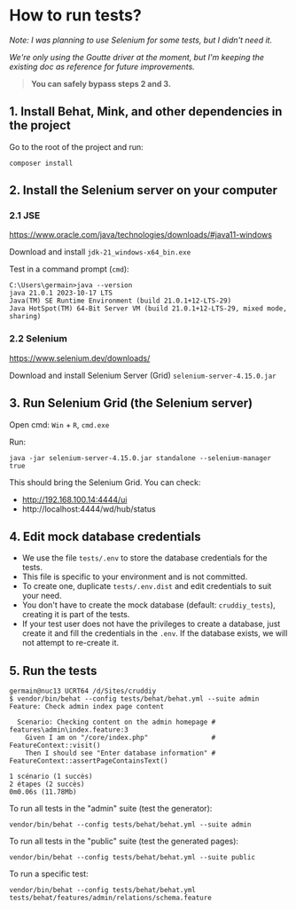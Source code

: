 # How to run tests?

_Note: I was planning to use Selenium for some tests, but I didn't need it._

_We're only using the Goutte driver at the moment, but I'm keeping the existing doc as reference for future improvements._

> **You can safely bypass steps 2 and 3.**

## 1. Install Behat, Mink, and other dependencies in the project

Go to the root of the project and run:

```
composer install
```

## 2. Install the Selenium server on your computer

### 2.1 JSE

https://www.oracle.com/java/technologies/downloads/#java11-windows

Download and install `jdk-21_windows-x64_bin.exe`

Test in a command prompt (`cmd`):
```
C:\Users\germain>java --version
java 21.0.1 2023-10-17 LTS
Java(TM) SE Runtime Environment (build 21.0.1+12-LTS-29)
Java HotSpot(TM) 64-Bit Server VM (build 21.0.1+12-LTS-29, mixed mode, sharing)
```


### 2.2 Selenium

https://www.selenium.dev/downloads/

Download and install Selenium Server (Grid) `selenium-server-4.15.0.jar`


## 3. Run Selenium Grid (the Selenium server)

Open cmd:
`Win` + `R`, `cmd.exe`

Run:
```
java -jar selenium-server-4.15.0.jar standalone --selenium-manager true
```

This should bring the Selenium Grid.
You can check:
- http://192.168.100.14:4444/ui
- http://localhost:4444/wd/hub/status


## 4. Edit mock database credentials

- We use the file `tests/.env` to store the database credentials for the tests.
- This file is specific to your environment and is not committed.
- To create one, duplicate `tests/.env.dist` and edit credentials to suit your need.
- You don't have to create the mock database (default: `cruddiy_tests`), creating it is part of the tests.
- If your test user does not have the privileges to create a database, just create it and fill the credentials in the `.env`. If the database exists, we will not attempt to re-create it.


## 5. Run the tests

```
germain@nuc13 UCRT64 /d/Sites/cruddiy
$ vendor/bin/behat --config tests/behat/behat.yml --suite admin
Feature: Check admin index page content

  Scenario: Checking content on the admin homepage # features\admin\index.feature:3
    Given I am on "/core/index.php"                # FeatureContext::visit()
    Then I should see "Enter database information" # FeatureContext::assertPageContainsText()

1 scénario (1 succès)
2 étapes (2 succès)
0m0.06s (11.78Mb)
```

To run all tests in the "admin" suite (test the generator):
```
vendor/bin/behat --config tests/behat/behat.yml --suite admin
```

To run all tests in the "public" suite (test the generated pages):
```
vendor/bin/behat --config tests/behat/behat.yml --suite public
```

To run a specific test:
```
vendor/bin/behat --config tests/behat/behat.yml tests/behat/features/admin/relations/schema.feature
```